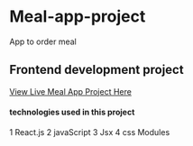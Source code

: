 # Meal-app-project
App to order meal

## Frontend development project 
[View Live Meal App Project Here](https://jas-sin82.github.io/meal-app-project)

#### technologies used in this project 
1 React.js
2 javaScript
3 Jsx
4 css Modules


